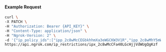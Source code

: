 <!-- Code generated for API Clients. DO NOT EDIT. -->

#### Example Request

```bash
curl \
-X PATCH \
-H "Authorization: Bearer {API_KEY}" \
-H "Content-Type: application/json" \
-H "Ngrok-Version: 2" \
-d '{"ip_policy_ids":["ipp_2c8wMcCEGbkhhmXa3eWGCKW3V1R","ipp_2c8wMhY5mWEeRfEmf0pQ8GbBSQY"]}' \
https://api.ngrok.com/ip_restrictions/ipx_2c8wMcCFa40LGcHjjVdWUgQgKzf
```
